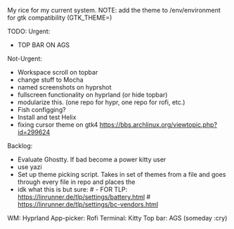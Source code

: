 My rice for my current system.
NOTE: add the theme to /env/environment for gtk compatibility (GTK_THEME=)

TODO: 
Urgent:
- TOP BAR ON AGS

Not-Urgent:
- Workspace scroll on topbar
- change stuff to Mocha
- named screenshots on hyprshot
- fullscreen functionality on hyprland (or hide topbar)
- modularize this. (one repo for hypr, one repo for rofi, etc.)
- Fish configging? 
- Install and test Helix
- fixing cursor theme on gtk4 https://bbs.archlinux.org/viewtopic.php?id=299624

Backlog:
- Evaluate Ghostty. If bad become a power kitty user
- use yazi 
- Set up theme picking script. Takes in set of themes from a file and goes through every file in repo and places the
- idk what this is but sure: # - FOR TLP: https://linrunner.de/tlp/settings/battery.html # https://linrunner.de/tlp/settings/bc-vendors.html

WM: Hyprland
App-picker: Rofi
Terminal: Kitty 
Top bar: AGS (someday :cry)